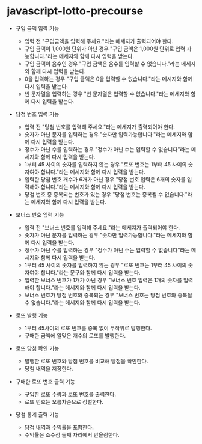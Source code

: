 # javascript-lotto-precourse

- 구입 금액 입력 기능

  - 입력 전 "구입금액을 입력해 주세요."라는 메세지가 출력되어야 한다.
  - 구입 금액이 1,000원 단위가 아닌 경우 "구입 금액은 1,000원 단위로 입력 가능합니다."라는 메세지와 함께 다시 입력을 받는다.
  - 구입 금액이 음수인 경우 "구입 금액은 음수를 입력할 수 없습니다."라는 메세지와 함께 다시 입력을 받는다.
  - 0을 입력하는 경우 "구입 금액은 0을 입력할 수 없습니다."라는 메시지와 함께 다시 입력을 받는다.
  - 빈 문자열을 입력하는 경우 "빈 문자열은 입력할 수 없습니다."라는 메세지와 함께 다시 입력을 받는다.

- 당첨 번호 입력 기능

  - 입력 전 "당첨 번호를 입력해 주세요."라는 메세지가 출력되어야 한다.
  - 숫자가 아닌 문자를 입력하는 경우 "숫자만 입력가능합니다."라는 메세지와 함께 다시 입력을 받는다.
  - 정수가 아닌 수를 입력하는 경우 "정수가 아닌 수는 입력할 수 없습니다"라는 메세지와 함께 다시 입력을 받는다.
  - 1부터 45 사이의 숫자를 입력하지 않는 경우 "로또 번호는 1부터 45 사이의 숫자여야 합니다."라는 메세지와 함께 다시 입력을 받는다.
  - 입력한 당첨 번호 개수가 6개가 아닌 경우 "당첨 번호 입력은 6개의 숫자를 입력해야 합니다."라는 메세지와 함께 다시 입력을 받는다.
  - 당첨 번호 중 중복되는 번호가 있는 경우 "당첨 번호는 중복될 수 없습니다."라는 메세지와 함께 다시 입력을 받는다.

- 보너스 번호 입력 기능

  - 입력 전 "보너스 번호를 입력해 주세요."라는 메세지가 출력되어야 한다.
  - 숫자가 아닌 문자를 입력하는 경우 "숫자만 입력가능합니다."라는 메세지와 함께 다시 입력을 받는다.
  - 정수가 아닌 수를 입력하는 경우 "정수가 아닌 수는 입력할 수 없습니다"라는 메세지와 함께 다시 입력을 받는다.
  - 1부터 45 사이의 숫자를 입력하지 않는 경우 "로또 번호는 1부터 45 사이의 숫자여야 합니다."라는 문구와 함께 다시 입력을 받는다.
  - 입력한 보너스 번호가 1개가 아닌 경우 "보너스 번호 입력은 1개의 숫자를 입력해야 합니다."라는 메세지와 함께 다시 입력을 받는다.
  - 보너스 번호가 당첨 번호와 중복되는 경우 "보너스 번호는 당첨 번호와 중복될 수 없습니다."라는 메세지와 함께 다시 입력을 받는다.

- 로또 발행 기능

  - 1부터 45사이의 로또 번호를 중복 없이 무작위로 발행한다.
  - 구매한 금액에 알맞은 개수의 로또를 발행한다.

- 로또 당첨 확인 기능

  - 발행한 로또 번호와 당첨 번호를 비교해 당첨을 확인한다.
  - 당첨 내역을 저장한다.

- 구매한 로또 번호 출력 기능

  - 구입한 로또 수량과 로또 번호를 출력한다.
  - 로또 번호는 오름차순으로 정렬한다.

- 당첨 통계 출력 기능

  - 당첨 내역과 수익률을 포함한다.
  - 수익률은 소수점 둘째 자리에서 반올림한다.
